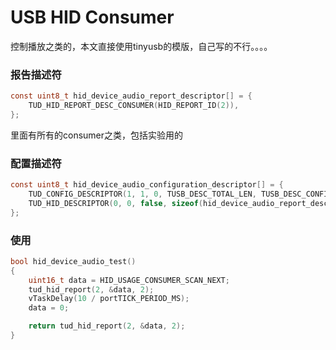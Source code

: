 # USB HID Consumer
控制播放之类的，本文直接使用tinyusb的模版，自己写的不行。。。。


### 报告描述符
```c
const uint8_t hid_device_audio_report_descriptor[] = {
    TUD_HID_REPORT_DESC_CONSUMER(HID_REPORT_ID(2)),
};
```
里面有所有的consumer之类，包括实验用的


### 配置描述符
```c
const uint8_t hid_device_audio_configuration_descriptor[] = {
    TUD_CONFIG_DESCRIPTOR(1, 1, 0, TUSB_DESC_TOTAL_LEN, TUSB_DESC_CONFIG_ATT_REMOTE_WAKEUP, 100),
    TUD_HID_DESCRIPTOR(0, 0, false, sizeof(hid_device_audio_report_descriptor), 0x81, CFG_TUD_HID_EP_BUFSIZE, 5),
};
```


### 使用
```c
bool hid_device_audio_test()
{
    uint16_t data = HID_USAGE_CONSUMER_SCAN_NEXT;
    tud_hid_report(2, &data, 2);
    vTaskDelay(10 / portTICK_PERIOD_MS);
    data = 0;

    return tud_hid_report(2, &data, 2);
}
```